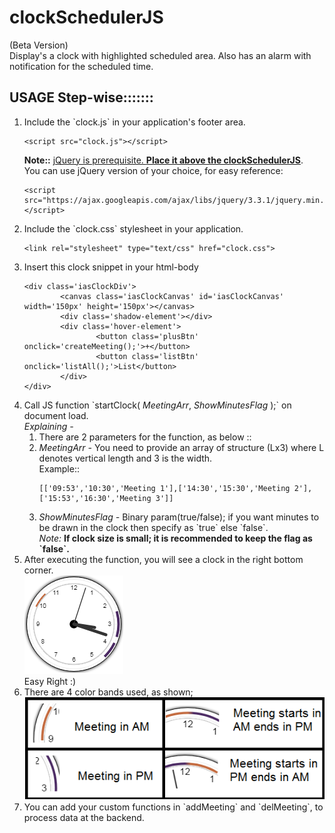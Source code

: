 # clockSchedulerJS
(Beta Version)<br>
Display's a clock with highlighted scheduled area. Also has an alarm with notification for the scheduled time.

## USAGE Step-wise:::::::
<ol><li>Include the `clock.js` in your application's footer area. <br><pre><code>&#x3C;script src=&#x22;clock.js&#x22;&#x3E;&#x3C;/script&#x3E;</code></pre>
 <b>Note::</b> <u>jQuery is prerequisite. <b>Place it above the clockSchedulerJS</b></u>. <br> You can use jQuery version of your choice, for easy reference: <pre><code>&#x3C;script src=&#x22;https://ajax.googleapis.com/ajax/libs/jquery/3.3.1/jquery.min.js&#x22;&#x3E;&#x3C;/script&#x3E;</code></pre></li>
  <li>Include the `clock.css` stylesheet in your application. <br><pre><code>&#x3C;link rel=&#x22;stylesheet&#x22; type=&#x22;text/css&#x22; href=&#x22;clock.css&#x22;&#x3E;</code></pre></li>
 <li>Insert this clock snippet in your html-body<br>
 <pre><code>&#x3C;div class=&#x27;iasClockDiv&#x27;&#x3E;
&#x9;&#x3C;canvas class=&#x27;iasClockCanvas&#x27; id=&#x27;iasClockCanvas&#x27; width=&#x27;150px&#x27; height=&#x27;150px&#x27;&#x3E;&#x3C;/canvas&#x3E;
&#x9;&#x3C;div class=&#x27;shadow-element&#x27;&#x3E;&#x3C;/div&#x3E;
&#x9;&#x3C;div class=&#x27;hover-element&#x27;&#x3E;
&#x9;&#x9;&#x3C;button class=&#x27;plusBtn&#x27; onclick=&#x27;createMeeting();&#x27;&#x3E;+&#x3C;/button&#x3E;
&#x9;&#x9;&#x3C;button class=&#x27;listBtn&#x27; onclick=&#x27;listAll();&#x27;&#x3E;List&#x3C;/button&#x3E;
&#x9;&#x3C;/div&#x3E;
&#x3C;/div&#x3E;</code></pre></li>
  <li>Call JS function `startClock( <i>MeetingArr</i>, <i>ShowMinutesFlag</i> );` on document load.<br>
 <i>Explaining -</i><br>
   <ol><li>There are 2 parameters for the function, as below ::</li>
   <li><i>MeetingArr - </i> You need to provide an array of structure (Lx3) where L denotes vertical length and 3 is the width.<br> Example::<br>
    <pre><code>[[&#x27;09:53&#x27;,&#x27;10:30&#x27;,&#x27;Meeting 1&#x27;],[&#x27;14:30&#x27;,&#x27;15:30&#x27;,&#x27;Meeting 2&#x27;],[&#x27;15:53&#x27;,&#x27;16:30&#x27;,&#x27;Meeting 3&#x27;]]</code></pre>
   </li>
   <li><i>ShowMinutesFlag - </i> Binary param(true/false); if you want minutes to be drawn in the clock then specify as `true` else `false`.<br> <i>Note:</i> <b>If clock size is small; it is recommended to keep the flag as `false`.</b></li>
 </ol>
 </li>
 <li>
  After executing the function, you will see a clock in the right bottom corner. <br>
  <img src="clock.png"/>
  <br>Easy Right :)
 </li>
 <li>There are 4 color bands used, as shown;<br> <img src="meetings.png"></li>
 <li>You can add your custom functions in `addMeeting` and `delMeeting`, to process data at the backend.</li>
 </ol>
